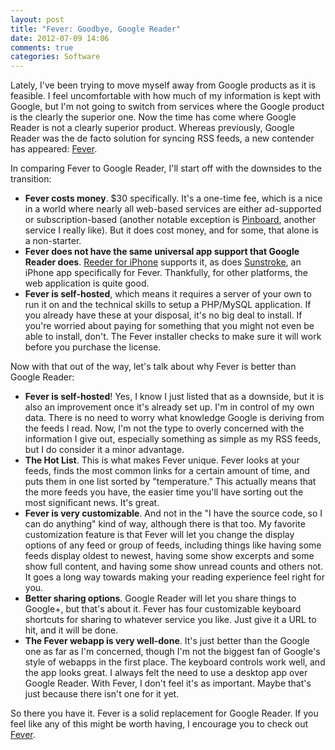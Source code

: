 ```yaml
---
layout: post
title: "Fever: Goodbye, Google Reader"
date: 2012-07-09 14:06
comments: true
categories: Software
---
```


Lately, I've been trying to move myself away from Google products as it is feasible. I feel uncomfortable with how much of my information is kept with Google, but I'm not going to switch from services where the Google product is the clearly the superior one. Now the time has come where Google Reader is not a clearly superior product. Whereas previously, Google Reader was the de facto solution for syncing RSS feeds, a new contender has appeared: [Fever][].

<!--more-->

In comparing Fever to Google Reader, I'll start off with the downsides to the transition:

* __Fever costs money__. $30 specifically. It's a one-time fee, which is a nice in a world where nearly all web-based services are either ad-supported or subscription-based (another notable exception is [Pinboard][], another service I really like). But it does cost money, and for some, that alone is a non-starter.
* __Fever does not have the same universal app support that Google Reader does__. [Reeder for iPhone][reeder] supports it, as does [Sunstroke][], an iPhone app specifically for Fever. Thankfully, for other platforms, the web application is quite good.
* __Fever is self-hosted__, which means it requires a server of your own to run it on and the technical skills to setup a PHP/MySQL application. If you already have these at your disposal, it's no big deal to install. If you're worried about paying for something that you might not even be able to install, don't. The Fever installer checks to make sure it will work before you purchase the license.

Now with that out of the way, let's talk about why Fever is better than Google Reader:

* __Fever is self-hosted__! Yes, I know I just listed that as a downside, but it is also an improvement once it's already set up. I'm in control of my own data. There is no need to worry what knowledge Google is deriving from the feeds I read. Now, I'm not the type to overly concerned with the information I give out, especially something as simple as my RSS feeds, but I do consider it a minor advantage.
* __The Hot List__. This is what makes Fever unique. Fever looks at your feeds, finds the most common links for a certain amount of time, and puts them in one list sorted by "temperature." This actually means that the more feeds you have, the easier time you'll have sorting out the most significant news. It's great.
* __Fever is very customizable__. And not in the "I have the source code, so I can do anything" kind of way, although there is that too. My favorite customization feature is that Fever will let you change the display options of any feed or group of feeds, including things like having some feeds display oldest to newest, having some show excerpts and some show full content, and having some show unread counts and others not. It goes a long way towards making your reading experience feel right for you.
* __Better sharing options__. Google Reader will let you share things to Google+, but that's about it. Fever has four customizable keyboard shortcuts for sharing to whatever service you like. Just give it a URL to hit, and it will be done.
* __The Fever webapp is very well-done__. It's just better than the Google one as far as I'm concerned, though I'm not the biggest fan of Google's style of webapps in the first place. The keyboard controls work well, and the app looks great. I always felt the need to use a desktop app over Google Reader. With Fever, I don't feel it's as important. Maybe that's just because there isn't one for it yet.

So there you have it. Fever is a solid replacement for Google Reader. If you feel like any of this might be worth having, I encourage you to check out [Fever][].

[fever]: http://feedafever.com
[reeder]: http://reederapp.com/iphone/
[sunstroke]: http://goneeast.com/sunstroke/
[pinboard]: http://pinboard.in/